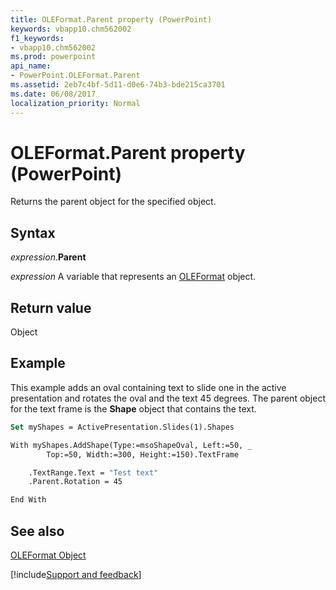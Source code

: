```yaml
---
title: OLEFormat.Parent property (PowerPoint)
keywords: vbapp10.chm562002
f1_keywords:
- vbapp10.chm562002
ms.prod: powerpoint
api_name:
- PowerPoint.OLEFormat.Parent
ms.assetid: 2eb7c4bf-5d11-d0e6-74b3-bde215ca3701
ms.date: 06/08/2017
localization_priority: Normal
---
```



# OLEFormat.Parent property (PowerPoint)

Returns the parent object for the specified object.


## Syntax

_expression_.**Parent**

_expression_ A variable that represents an [OLEFormat](PowerPoint.OLEFormat.md) object.


## Return value

Object


## Example

This example adds an oval containing text to slide one in the active presentation and rotates the oval and the text 45 degrees. The parent object for the text frame is the  **Shape** object that contains the text.


```vb
Set myShapes = ActivePresentation.Slides(1).Shapes

With myShapes.AddShape(Type:=msoShapeOval, Left:=50, _
        Top:=50, Width:=300, Height:=150).TextFrame

    .TextRange.Text = "Test text"
    .Parent.Rotation = 45

End With
```


## See also


[OLEFormat Object](PowerPoint.OLEFormat.md)

[!include[Support and feedback](~/includes/feedback-boilerplate.md)]